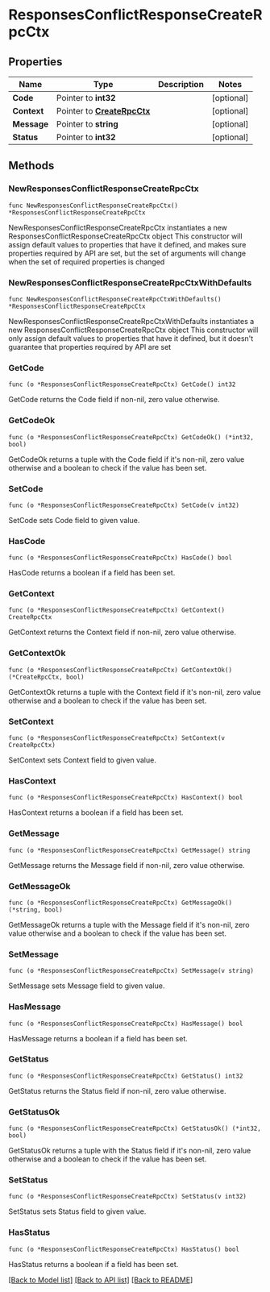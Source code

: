 # ResponsesConflictResponseCreateRpcCtx

## Properties

Name | Type | Description | Notes
------------ | ------------- | ------------- | -------------
**Code** | Pointer to **int32** |  | [optional] 
**Context** | Pointer to [**CreateRpcCtx**](CreateRpcCtx.md) |  | [optional] 
**Message** | Pointer to **string** |  | [optional] 
**Status** | Pointer to **int32** |  | [optional] 

## Methods

### NewResponsesConflictResponseCreateRpcCtx

`func NewResponsesConflictResponseCreateRpcCtx() *ResponsesConflictResponseCreateRpcCtx`

NewResponsesConflictResponseCreateRpcCtx instantiates a new ResponsesConflictResponseCreateRpcCtx object
This constructor will assign default values to properties that have it defined,
and makes sure properties required by API are set, but the set of arguments
will change when the set of required properties is changed

### NewResponsesConflictResponseCreateRpcCtxWithDefaults

`func NewResponsesConflictResponseCreateRpcCtxWithDefaults() *ResponsesConflictResponseCreateRpcCtx`

NewResponsesConflictResponseCreateRpcCtxWithDefaults instantiates a new ResponsesConflictResponseCreateRpcCtx object
This constructor will only assign default values to properties that have it defined,
but it doesn't guarantee that properties required by API are set

### GetCode

`func (o *ResponsesConflictResponseCreateRpcCtx) GetCode() int32`

GetCode returns the Code field if non-nil, zero value otherwise.

### GetCodeOk

`func (o *ResponsesConflictResponseCreateRpcCtx) GetCodeOk() (*int32, bool)`

GetCodeOk returns a tuple with the Code field if it's non-nil, zero value otherwise
and a boolean to check if the value has been set.

### SetCode

`func (o *ResponsesConflictResponseCreateRpcCtx) SetCode(v int32)`

SetCode sets Code field to given value.

### HasCode

`func (o *ResponsesConflictResponseCreateRpcCtx) HasCode() bool`

HasCode returns a boolean if a field has been set.

### GetContext

`func (o *ResponsesConflictResponseCreateRpcCtx) GetContext() CreateRpcCtx`

GetContext returns the Context field if non-nil, zero value otherwise.

### GetContextOk

`func (o *ResponsesConflictResponseCreateRpcCtx) GetContextOk() (*CreateRpcCtx, bool)`

GetContextOk returns a tuple with the Context field if it's non-nil, zero value otherwise
and a boolean to check if the value has been set.

### SetContext

`func (o *ResponsesConflictResponseCreateRpcCtx) SetContext(v CreateRpcCtx)`

SetContext sets Context field to given value.

### HasContext

`func (o *ResponsesConflictResponseCreateRpcCtx) HasContext() bool`

HasContext returns a boolean if a field has been set.

### GetMessage

`func (o *ResponsesConflictResponseCreateRpcCtx) GetMessage() string`

GetMessage returns the Message field if non-nil, zero value otherwise.

### GetMessageOk

`func (o *ResponsesConflictResponseCreateRpcCtx) GetMessageOk() (*string, bool)`

GetMessageOk returns a tuple with the Message field if it's non-nil, zero value otherwise
and a boolean to check if the value has been set.

### SetMessage

`func (o *ResponsesConflictResponseCreateRpcCtx) SetMessage(v string)`

SetMessage sets Message field to given value.

### HasMessage

`func (o *ResponsesConflictResponseCreateRpcCtx) HasMessage() bool`

HasMessage returns a boolean if a field has been set.

### GetStatus

`func (o *ResponsesConflictResponseCreateRpcCtx) GetStatus() int32`

GetStatus returns the Status field if non-nil, zero value otherwise.

### GetStatusOk

`func (o *ResponsesConflictResponseCreateRpcCtx) GetStatusOk() (*int32, bool)`

GetStatusOk returns a tuple with the Status field if it's non-nil, zero value otherwise
and a boolean to check if the value has been set.

### SetStatus

`func (o *ResponsesConflictResponseCreateRpcCtx) SetStatus(v int32)`

SetStatus sets Status field to given value.

### HasStatus

`func (o *ResponsesConflictResponseCreateRpcCtx) HasStatus() bool`

HasStatus returns a boolean if a field has been set.


[[Back to Model list]](../README.md#documentation-for-models) [[Back to API list]](../README.md#documentation-for-api-endpoints) [[Back to README]](../README.md)


